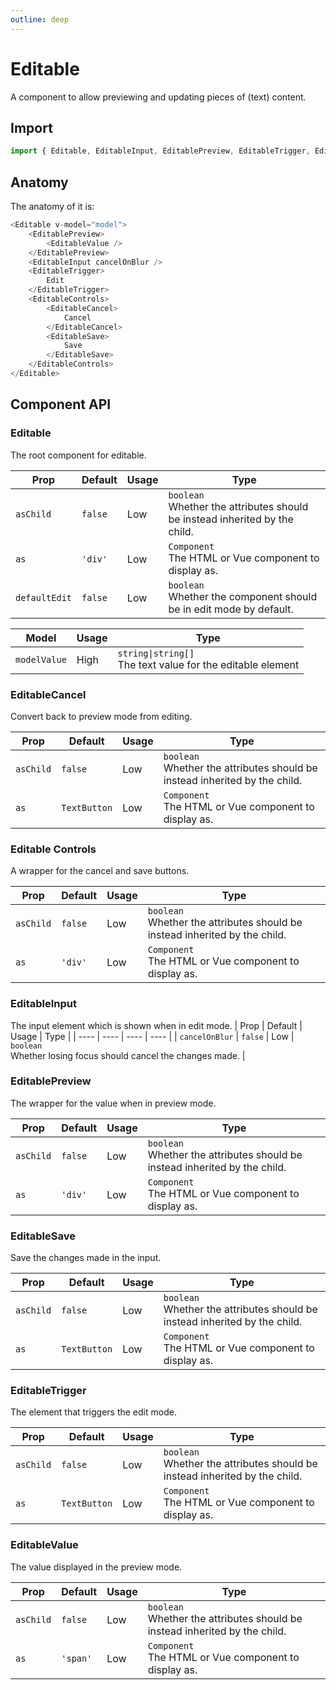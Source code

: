 ```yaml
---
outline: deep
---
```

# Editable
A component to allow previewing and updating pieces of (text) content.

## Import
```javascript
import { Editable, EditableInput, EditablePreview, EditableTrigger, EditableValue, EditableCancel, EditableSave, EditableControls } from '@/Components/Editable'
```

## Anatomy
The anatomy of it is:
```javascript
<Editable v-model="model">
    <EditablePreview>
        <EditableValue />
    </EditablePreview>
    <EditableInput cancelOnBlur />
    <EditableTrigger>
        Edit
    </EditableTrigger>
    <EditableControls>
        <EditableCancel>
            Cancel
        </EditableCancel>
        <EditableSave>
            Save
        </EditableSave>
    </EditableControls>
</Editable>
```

## Component API
### Editable
The root component for editable.

| Prop | Default | Usage | Type |
| ---- | ---- | ---- | ---- |
| `asChild` | `false` | Low | `boolean`<br>Whether the attributes should be instead inherited by the child. |
| `as` | `'div'` | Low | `Component`<br>The HTML or Vue component to display as. |
| `defaultEdit` | `false` | Low | `boolean`<br>Whether the component should be in edit mode by default. |

| Model | Usage | Type |
| ---- | ---- | ---- |
| `modelValue` | High | `string\|string[]`<br>The text value for the editable element |

### EditableCancel
Convert back to preview mode from editing.

| Prop | Default | Usage | Type |
| ---- | ---- | ---- | ---- |
| `asChild` | `false` | Low | `boolean`<br>Whether the attributes should be instead inherited by the child. |
| `as` | `TextButton` | Low | `Component`<br>The HTML or Vue component to display as. |

### Editable Controls
A wrapper for the cancel and save buttons.

| Prop | Default | Usage | Type |
| ---- | ---- | ---- | ---- |
| `asChild` | `false` | Low | `boolean`<br>Whether the attributes should be instead inherited by the child. |
| `as` | `'div'` | Low | `Component`<br>The HTML or Vue component to display as. |

### EditableInput
The input element which is shown when in edit mode.
| Prop | Default | Usage | Type |
| ---- | ---- | ---- | ---- |
| `cancelOnBlur` | `false` | Low | `boolean`<br>Whether losing focus should cancel the changes made. |

### EditablePreview
The wrapper for the value when in preview mode.

| Prop | Default | Usage | Type |
| ---- | ---- | ---- | ---- |
| `asChild` | `false` | Low | `boolean`<br>Whether the attributes should be instead inherited by the child. |
| `as` | `'div'` | Low | `Component`<br>The HTML or Vue component to display as. |

### EditableSave
Save the changes made in the input.

| Prop | Default | Usage | Type |
| ---- | ---- | ---- | ---- |
| `asChild` | `false` | Low | `boolean`<br>Whether the attributes should be instead inherited by the child. |
| `as` | `TextButton` | Low | `Component`<br>The HTML or Vue component to display as. |

### EditableTrigger
The element that triggers the edit mode.

| Prop | Default | Usage | Type |
| ---- | ---- | ---- | ---- |
| `asChild` | `false` | Low | `boolean`<br>Whether the attributes should be instead inherited by the child. |
| `as` | `TextButton` | Low | `Component`<br>The HTML or Vue component to display as. |

### EditableValue
The value displayed in the preview mode.

| Prop | Default | Usage | Type |
| ---- | ---- | ---- | ---- |
| `asChild` | `false` | Low | `boolean`<br>Whether the attributes should be instead inherited by the child. |
| `as` | `'span'` | Low | `Component`<br>The HTML or Vue component to display as. |
